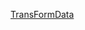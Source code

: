 [TransFormData](https://github.com/sit-2021-int214/001-Spotify-Top/blob/6f2e6fa88f7732a9811993182ebf56fabf1cc8d4/assignment/HW04_63130500062/Transform%20data%20with%20dplyr%20and%20finding%20insight%20the%20data.md)
